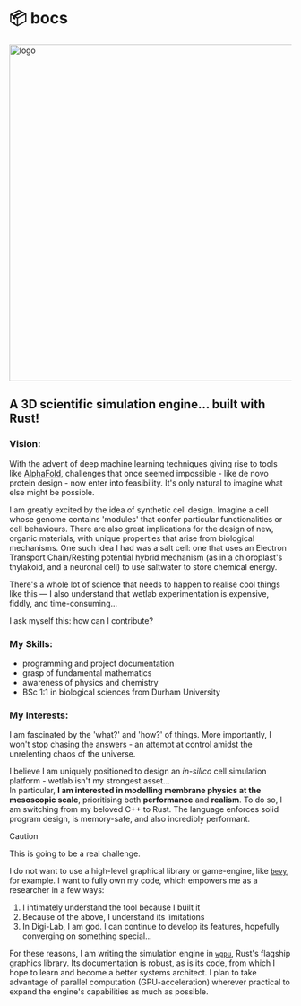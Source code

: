 # 📦 bocs
<img width="600" height="600" alt="logo" src="https://github.com/user-attachments/assets/468adec1-f8df-4930-afe5-edf96dc418ce" /><br />
## A 3D scientific simulation engine... built with Rust! 
  
### Vision:
With the advent of deep machine learning techniques giving rise to tools like [AlphaFold](https://alphafold.ebi.ac.uk/), challenges that once seemed impossible - like de novo protein design - now enter into feasibility. It's only natural to imagine what else might be possible.  
  
I am greatly excited by the idea of synthetic cell design. Imagine a cell whose genome contains 'modules' that confer particular functionalities or cell behaviours. There are also great implications for the design of new, organic materials, with unique properties that arise from biological mechanisms. One such idea I had was a salt cell: one that uses an Electron Transport Chain/Resting potential hybrid mechanism (as in a chloroplast's thylakoid, and a neuronal cell) to use saltwater to store chemical energy.  
  
There's a whole lot of science that needs to happen to realise cool things like this — I also understand that wetlab experimentation is expensive, fiddly, and time-consuming...  
  
I ask myself this: how can I contribute?  
  
### My Skills:  
- programming and project documentation
- grasp of fundamental mathematics
- awareness of physics and chemistry
- BSc 1:1 in biological sciences from Durham University

### My Interests:  
I am fascinated by the 'what?' and 'how?' of things. More importantly, I won't stop chasing the answers - an attempt at control amidst the unrelenting chaos of the universe.  
  
I believe I am uniquely positioned to design an _in-silico_ cell simulation platform - wetlab isn't my strongest asset...  
In particular, **I am interested in modelling membrane physics at the mesoscopic scale**, prioritising both **performance** and **realism**. To do so, I am switching from my beloved C++ to Rust. The language enforces solid program design, is memory-safe, and also incredibly performant.  

> [!CAUTION]
> This is going to be a real challenge.  

I do not want to use a high-level graphical library or game-engine, like [`bevy`](https://bevy.org/learn/book/getting-started/), for example. I want to fully own my code, which empowers me as a researcher in a few ways:  
1. I intimately understand the tool because I built it
2. Because of the above, I understand its limitations
3. In Digi-Lab, I am god. I can continue to develop its features, hopefully converging on something special...
  
For these reasons, I am writing the simulation engine in [`wgpu`](https://docs.rs/wgpu/latest/wgpu/), Rust's flagship graphics library. Its documentation is robust, as is its code, from which I hope to learn and become a better systems architect. I plan to take advantage of parallel computation (GPU-acceleration) wherever practical to expand the engine's capabilities as much as possible.  
